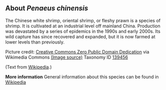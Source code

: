 **About *Penaeus chinensis***
-------------------------
The Chinese white shrimp, oriental shrimp, or fleshy prawn is a 
species of shrimp. It is cultivated at an industrial level off 
mainland China. Production was devastated by a series of epidemics in 
the 1990s and early 2000s. Its wild capture has since recovered and 
expanded, but it is now farmed at lower levels than previously.


Picture credit: [Creative Commons Zero Public Domain Dedication](http://creativecommons.org/publicdomain/zero/1.0/deed.en) via Wikimedia Commons [(Image source)](https://en.wikipedia.org/wiki/File:Fleshy_prawns.jpg)
Taxonomy ID [139456](https://www.uniprot.org/taxonomy/139456)

(Text from [Wikipedia](https://en.wikipedia.org/).)

**More information**
General information about this species can be found in [Wikipedia](https://en.wikipedia.org/wiki/Chinese_white_shrimp)
